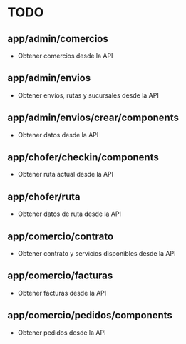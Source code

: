 # TODO

## app/admin/comercios
- Obtener comercios desde la API

## app/admin/envios
- Obtener envíos, rutas y sucursales desde la API

## app/admin/envios/crear/components
- Obtener datos desde la API

## app/chofer/checkin/components
- Obtener ruta actual desde la API

## app/chofer/ruta
- Obtener datos de ruta desde la API

## app/comercio/contrato
- Obtener contrato y servicios disponibles desde la API

## app/comercio/facturas
- Obtener facturas desde la API

## app/comercio/pedidos/components
- Obtener pedidos desde la API
